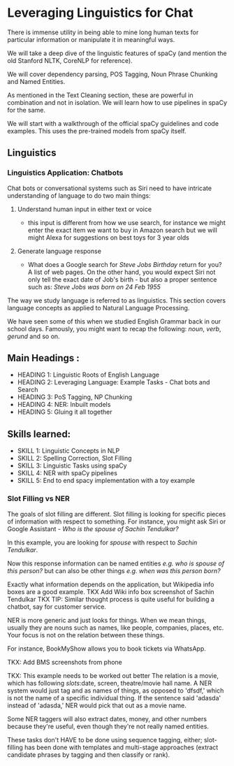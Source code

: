 # Leveraging Linguistics for Chat

There is immense utility in being able to mine long human texts for particular information or manipulate it in meaningful ways. 

We will take a deep dive of the linguistic features of spaCy (and mention the old Stanford NLTK, CoreNLP for reference). 

We will cover dependency parsing, POS Tagging, Noun Phrase Chunking and Named Entities. 

As mentioned in the Text Cleaning section, these are powerful in combination and not in isolation. We will learn how to use pipelines in spaCy for the same. 

We will start with a walkthrough of the official spaCy guidelines and code examples. This uses the pre-trained models from spaCy itself. 

## Linguistics

### Linguistics Application: Chatbots
Chat bots or conversational systems such as Siri need to have intricate understanding of language to do two main things: 
1. Understand human input in either text or voice
    - this input is different from how we use search, for instance we might enter the exact item we want to buy in Amazon search but we will might Alexa for suggestions on best toys for 3 year olds

2. Generate language response
    - What does a Google search for *Steve Jobs Birthday* return for you? A list of web pages. On the other hand, you would expect Siri not only tell the exact date of Job's birth - but also a proper sentence such as: *Steve Jobs was born on 24 Feb 1955*


The way we study language is referred to as linguistics. This section covers language concepts as applied to Natural Language Processing. 

We have seen some of this when we studied English Grammar back in our school days. Famously, you might want to recap the following: _noun_, _verb_, _gerund_ and so on. 


## Main Headings :
- HEADING 1: Linguistic Roots of English Language
- HEADING 2: Leveraging Language: Example Tasks - Chat bots and Search
- HEADING 3: PoS Tagging, NP Chunking
- HEADING 4: NER: Inbuilt models
- HEADING 5: Gluing it all together

## Skills learned:
- SKILL 1: Linguistic Concepts in NLP
- SKILL 2: Spelling Correction, Slot Filling
- SKILL 3: Linguistic Tasks using spaCy
- SKILL 4: NER with spaCy pipelines
- SKILL 5: End to end spacy implementation with a toy example

### Slot Filling vs NER
The goals of slot filling are different. Slot filling is looking for specific pieces of information with respect to something. For instance, you might ask Siri or Google Assistant - _Who is the spouse of Sachin Tendulkar?_

In this example, you are looking for _spouse_ with respect to _Sachin Tendulkar_. 

Now this response information can be named entities _e.g. who is spouse of this person?_ but can also be other things _e.g. when was this person born?_ 

Exactly what information depends on the application, but Wikipedia info boxes are a good example. 
TKX Add Wiki info box screenshot of Sachin Tendulkar
TKX TIP: Similar thought process is quite useful for building a chatbot, say for customer service. 

NER is more generic and just looks for things. When we mean things, usually they are nouns such as names, like people, companies, places, etc. Your focus is not on the relation between these things. 

For instance, BookMyShow allows you to book tickets via WhatsApp. 

TKX: Add BMS screenshots from phone

TKX: This example needs to be worked out better
The relation is a movie, which has following _slots_:date, screen, theatre/movie hall name. A NER system would just tag <Bengaluru> and <movie name> as names of things, as opposed to 'dfsdf,' which is not the name of a specific individual thing. If the sentence said 'adasda' instead of 'adasda,' NER would pick that out as a movie name. 
    
Some NER taggers will also extract dates, money, and other numbers because they're useful, even though they're not really named entities.

These tasks don't HAVE to be done using sequence tagging, either; slot-filling has been done with templates and multi-stage approaches (extract candidate phrases by tagging and then classify or rank).
